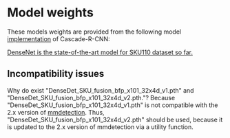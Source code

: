 # Model weights

These models weights are provided from the following model [implementation](https://github.com/Media-Smart/SKU110K-DenseDet) 
of Cascade-R-CNN:

[DenseNet is the state-of-the-art model for SKU110 dataset so far.](https://paperswithcode.com/sota/dense-object-detection-on-sku-110k)


## Incompatibility issues

Why do exist "DenseDet_SKU_fusion_bfp_x101_32x4d_v1.pth" and "DenseDet_SKU_fusion_bfp_x101_32x4d_v2.pth."? 
Because "DenseDet_SKU_fusion_bfp_x101_32x4d_v1.pth" is not compatible with the 2.x version of 
[mmdetection](https://github.com/open-mmlab/mmdetection/tree/master). Thus, "DenseDet_SKU_fusion_bfp_x101_32x4d_v2.pth" 
should be used, because it is updated to the 2.x version of mmdetection via a utility function.